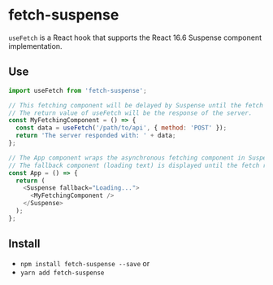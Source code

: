 # fetch-suspense
`useFetch` is a React hook that supports the React 16.6 Suspense component implementation.

## Use

```JavaScript
import useFetch from 'fetch-suspense';

// This fetching component will be delayed by Suspense until the fetch request resolves.
// The return value of useFetch will be the response of the server.
const MyFetchingComponent = () => {
  const data = useFetch('/path/to/api', { method: 'POST' });
  return 'The server responded with: ' + data;
};

// The App component wraps the asynchronous fetching component in Suspense.
// The fallback component (loading text) is displayed until the fetch request resolves.
const App = () => {
  return (
    <Suspense fallback="Loading...">
      <MyFetchingComponent />
    </Suspense>
  );
};
```

## Install

* `npm install fetch-suspense --save` or
* `yarn add fetch-suspense`
